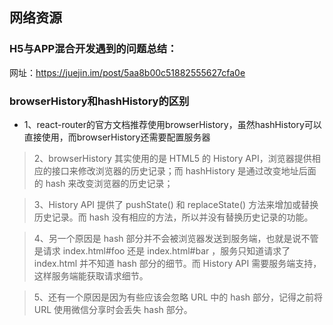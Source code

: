 ## 网络资源

### H5与APP混合开发遇到的问题总结：

网址：https://juejin.im/post/5aa8b00c51882555627cfa0e

### browserHistory和hashHistory的区别

* 1、react-router的官方文档推荐使用browserHistory，虽然hashHistory可以直接使用，而browserHistory还需要配置服务器

> 2、browserHistory 其实使用的是 HTML5 的 History API，浏览器提供相应的接口来修改浏览器的历史记录；而 hashHistory 是通过改变地址后面的 hash 来改变浏览器的历史记录；

> 3、History API 提供了 pushState() 和 replaceState() 方法来增加或替换历史记录。而 hash 没有相应的方法，所以并没有替换历史记录的功能。

> 4、另一个原因是 hash 部分并不会被浏览器发送到服务端，也就是说不管是请求 index.html#foo 还是 index.html#bar ，服务只知道请求了 index.html 并不知道 hash 部分的细节。而 History API 需要服务端支持，这样服务端能获取请求细节。

>  5、还有一个原因是因为有些应该会忽略 URL 中的 hash 部分，记得之前将 URL 使用微信分享时会丢失 hash 部分。